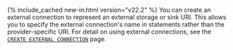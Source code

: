 {% include_cached new-in.html version="v22.2" %} You can create an external connection to represent an external storage or sink URI. This allows you to specify the external connection's name in statements rather than the provider-specific URI. For detail on using external connections, see the [`CREATE EXTERNAL CONNECTION`](create-external-connection.html) page.